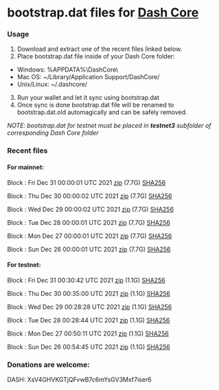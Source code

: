 # bootstrap.dat files for [Dash Core](https://github.com/dashpay/dash)

### Usage

1. Download and extract one of the recent files linked below.
2. Place bootstrap.dat file inside of your Dash Core folder:
 - Windows: %APPDATA%\DashCore\
 - Mac OS: ~/Library/Application Support/DashCore/
 - Unix/Linux: ~/.dashcore/
3. Run your wallet and let it sync using bootstrap.dat
4. Once sync is done bootstrap.dat file will be renamed to bootstrap.dat.old automagically and can be safely removed.

_NOTE: bootstrap.dat for testnet must be placed in **testnet3** subfolder of corresponding Dash Core folder_

### Recent files

#### For mainnet:

Block [](https://insight.dash.org/insight/block/): Fri Dec 31 00:00:01 UTC 2021 [zip](https://dash-bootstrap.ams3.digitaloceanspaces.com/mainnet/2021-12-31/bootstrap.dat.zip) (7.7G) [SHA256](https://dash-bootstrap.ams3.digitaloceanspaces.com/mainnet/2021-12-31/sha256.txt)

Block [](https://insight.dash.org/insight/block/): Thu Dec 30 00:00:02 UTC 2021 [zip](https://dash-bootstrap.ams3.digitaloceanspaces.com/mainnet/2021-12-30/bootstrap.dat.zip) (7.7G) [SHA256](https://dash-bootstrap.ams3.digitaloceanspaces.com/mainnet/2021-12-30/sha256.txt)

Block [](https://insight.dash.org/insight/block/): Wed Dec 29 00:00:02 UTC 2021 [zip](https://dash-bootstrap.ams3.digitaloceanspaces.com/mainnet/2021-12-29/bootstrap.dat.zip) (7.7G) [SHA256](https://dash-bootstrap.ams3.digitaloceanspaces.com/mainnet/2021-12-29/sha256.txt)

Block [](https://insight.dash.org/insight/block/): Tue Dec 28 00:00:01 UTC 2021 [zip](https://dash-bootstrap.ams3.digitaloceanspaces.com/mainnet/2021-12-28/bootstrap.dat.zip) (7.7G) [SHA256](https://dash-bootstrap.ams3.digitaloceanspaces.com/mainnet/2021-12-28/sha256.txt)

Block [](https://insight.dash.org/insight/block/): Mon Dec 27 00:00:01 UTC 2021 [zip](https://dash-bootstrap.ams3.digitaloceanspaces.com/mainnet/2021-12-27/bootstrap.dat.zip) (7.7G) [SHA256](https://dash-bootstrap.ams3.digitaloceanspaces.com/mainnet/2021-12-27/sha256.txt)

Block [](https://insight.dash.org/insight/block/): Sun Dec 26 00:00:01 UTC 2021 [zip](https://dash-bootstrap.ams3.digitaloceanspaces.com/mainnet/2021-12-26/bootstrap.dat.zip) (7.7G) [SHA256](https://dash-bootstrap.ams3.digitaloceanspaces.com/mainnet/2021-12-26/sha256.txt)


#### For testnet:

Block [](https://testnet-insight.dashevo.org/insight/block/): Fri Dec 31 00:30:42 UTC 2021 [zip](https://dash-bootstrap.ams3.digitaloceanspaces.com/testnet/2021-12-31/bootstrap.dat.zip) (1.1G) [SHA256](https://dash-bootstrap.ams3.digitaloceanspaces.com/testnet/2021-12-31/sha256.txt)

Block [](https://testnet-insight.dashevo.org/insight/block/): Thu Dec 30 00:35:00 UTC 2021 [zip](https://dash-bootstrap.ams3.digitaloceanspaces.com/testnet/2021-12-30/bootstrap.dat.zip) (1.1G) [SHA256](https://dash-bootstrap.ams3.digitaloceanspaces.com/testnet/2021-12-30/sha256.txt)

Block [](https://testnet-insight.dashevo.org/insight/block/): Wed Dec 29 00:28:28 UTC 2021 [zip](https://dash-bootstrap.ams3.digitaloceanspaces.com/testnet/2021-12-29/bootstrap.dat.zip) (1.1G) [SHA256](https://dash-bootstrap.ams3.digitaloceanspaces.com/testnet/2021-12-29/sha256.txt)

Block [](https://testnet-insight.dashevo.org/insight/block/): Tue Dec 28 00:28:44 UTC 2021 [zip](https://dash-bootstrap.ams3.digitaloceanspaces.com/testnet/2021-12-28/bootstrap.dat.zip) (1.1G) [SHA256](https://dash-bootstrap.ams3.digitaloceanspaces.com/testnet/2021-12-28/sha256.txt)

Block [](https://testnet-insight.dashevo.org/insight/block/): Mon Dec 27 00:50:11 UTC 2021 [zip](https://dash-bootstrap.ams3.digitaloceanspaces.com/testnet/2021-12-27/bootstrap.dat.zip) (1.1G) [SHA256](https://dash-bootstrap.ams3.digitaloceanspaces.com/testnet/2021-12-27/sha256.txt)

Block [](https://testnet-insight.dashevo.org/insight/block/): Sun Dec 26 00:54:45 UTC 2021 [zip](https://dash-bootstrap.ams3.digitaloceanspaces.com/testnet/2021-12-26/bootstrap.dat.zip) (1.1G) [SHA256](https://dash-bootstrap.ams3.digitaloceanspaces.com/testnet/2021-12-26/sha256.txt)


### Donations are welcome:

DASH: XsV4GHVKGTjQFvwB7c6mYsGV3Mxf7iser6
